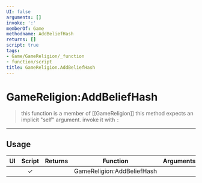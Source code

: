 ```yaml
---
UI: false
arguments: []
invoke: ':'
memberOf: Game
methodname: AddBeliefHash
returns: []
script: true
tags:
- Game/GameReligion/_function
- function/script
title: GameReligion.AddBeliefHash
---
```

# GameReligion:AddBeliefHash
> this function is a member of [[GameReligion]]
> this method expects an implicit "self" argument. invoke it with `:`
-----
## Usage
|  UI | Script | Returns | Function | Arguments |
|:---:|:------:|-------:|:--------:|:---------|
| |✓||GameReligion:AddBeliefHash||
